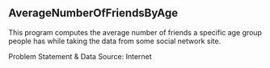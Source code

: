 AverageNumberOfFriendsByAge
-------------------------------------------------------------------------------------------------

This program computes the average number of friends a specific age group people has while taking the data from some social network site.

Problem Statement & Data Source: Internet
